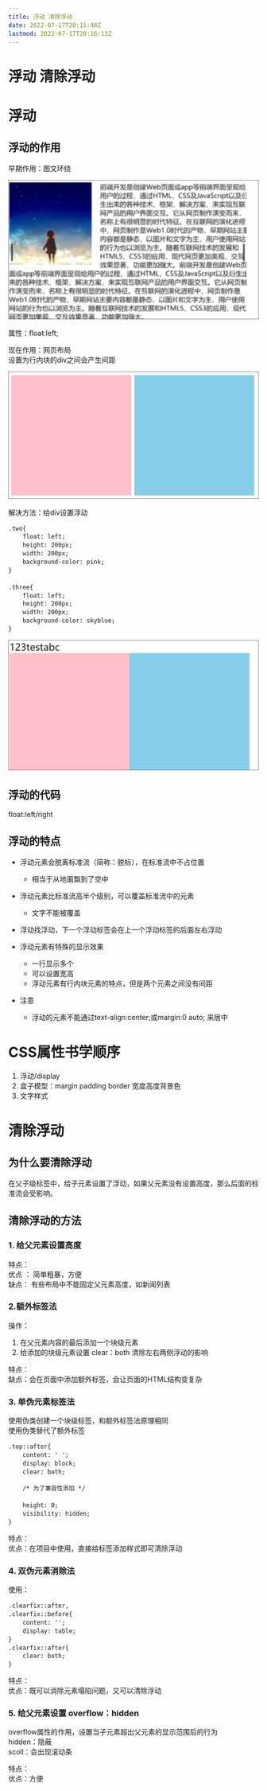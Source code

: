 ```yaml
---
title: 浮动 清除浮动
date: 2022-07-17T20:15:40Z
lastmod: 2022-07-17T20:16:13Z
---
```


# 浮动 清除浮动

# 浮动

## 浮动的作用

早期作用：图文环绕

![Snipaste_2022-07-17_20-15-53.png](assets/Snipaste_2022-07-17_20-15-53-20220717201555-frv9neh.png)

属性：float:left;

现在作用：网页布局  
设置为行内块的div之间会产生间距

![Snipaste_2022-07-17_20-16-01.png](assets/Snipaste_2022-07-17_20-16-01-20220717201604-c0hxd68.png)

解决方法：给div设置浮动

```HTML
.two{
    float: left;
    height: 200px;
    width: 200px;
    background-color: pink;
}

.three{
    float: left;
    height: 200px;
    width: 200px;
    background-color: skyblue;
}

```

![Snipaste_2022-07-17_20-16-11.png](assets/Snipaste_2022-07-17_20-16-11-20220717201613-2fvrdzz.png)

## 浮动的代码

float:left/right

## 浮动的特点

* 浮动元素会脱离标准流（简称：脱标），在标准流中不占位置

  * 相当于从地面飘到了空中
* 浮动元素比标准流高半个级别，可以覆盖标准流中的元素

  * 文字不能被覆盖
* 浮动找浮动，下一个浮动标签会在上一个浮动标签的后面左右浮动
* 浮动元素有特殊的显示效果

  * 一行显示多个
  * 可以设置宽高
  * 浮动元素有行内块元素的特点，但是两个元素之间没有间距
* 注意

  * 浮动的元素不能通过text-align:center;或margin:0 auto; 来居中

# CSS属性书学顺序

1. 浮动/display
2. 盒子模型：margin padding border 宽度高度背景色
3. 文字样式

# 清除浮动

## 为什么要清除浮动

在父子级标签中，给子元素设置了浮动，如果父元素没有设置高度，那么后面的标准流会受影响。

## 清除浮动的方法

### 1. 给父元素设置高度

特点：  
优点 ： 简单粗暴，方便  
缺点： 有些布局中不能固定父元素高度，如新闻列表

### 2.额外标签法

操作：

1. 在父元素内容的最后添加一个块级元素
2. 给添加的块级元素设置 clear：both 清除左右两侧浮动的影响

特点：  
缺点：会在页面中添加额外标签，会让页面的HTML结构变复杂

### 3. 单伪元素标签法

使用伪类创建一个块级标签，和额外标签法原理相同  
使用伪类替代了额外标签

```HTML
.top::after{
    content: ' ';
    display: block;
    clear: both;

    /* 为了兼容性添加 */

    height: 0;
    visibility: hidden;
}
```

特点：  
优点：在项目中使用，直接给标签添加样式即可清除浮动

### 4. 双伪元素消除法

使用：

```HTML
.clearfix::after,
.clearfix::before{
    content: '';
    display: table;
}
.clearfix::after{
    clear: both;
}
```

特点：  
优点：既可以消除元素塌陷问题，又可以清除浮动

### 5. 给父元素设置 overflow：hidden

overflow属性的作用，设置当子元素超出父元素的显示范围后的行为  
hidden：隐蔽  
scoll：会出现滚动条

特点：  
优点：方便
